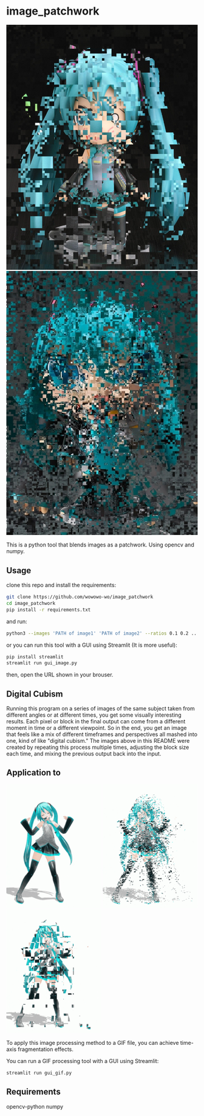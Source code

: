 # image_patchwork

<img src="ex/ex1.png" width="1000">

<img src="ex/ex2.png" width="1000">

This is a python tool that blends images as a patchwork.
Using opencv and numpy.

## Usage

clone this repo and install the requirements:

```bash
git clone https://github.com/wowowo-wo/image_patchwork
cd image_patchwork
pip install -r requirements.txt
```
and run:
```bash
python3 --images 'PATH of image1' 'PATH of image2' --ratios 0.1 0.2 ... --block_size 1 --output 'PATH of output image'
```

or you can run this tool with a GUI using Streamlit (It is more useful):

```bash
pip install streamlit
streamlit run gui_image.py
```

then, open the URL shown in your brouser.

## Digital Cubism

Running this program on a series of images of the same subject taken from different angles or at different times, you get some visually interesting results.
Each pixel or block in the final output can come from a different moment in time or a different viewpoint. So in the end, you get an image that feels like a mix of different timeframes and perspectives all mashed into one, kind of like "digital cubism."
The images above in this README were created by repeating this process multiple times, adjusting the block size each time, and mixing the previous output back into the input.

## Application to 

<p>
<img src="ex/miku_origin.gif" width="250" style="display:inline-block;mergin-right;10px;"/>

<img src="ex/miku_pr1.gif" width="250" style="display:inline-block;mergin-right;10px;"/>

<img src="ex/miku_pr2.gif" width="250" style="display:inline-block;"/>
</p>

To apply this image processing method to a GIF file, you can achieve time-axis fragmentation effects.

You can run a GIF processing tool with a GUI using Streamlit:

```bash
streamlit run gui_gif.py
```

## Requirements

opencv-python
numpy
